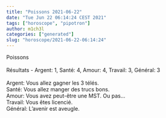 ```yaml
---
title: "Poissons 2021-06-22"
date: "Tue Jun 22 06:14:24 CEST 2021"
tags: ["horoscope", "pipotron"]
author: m1ch3l
categories: ["generated"]
slug: "horoscope/2021-06-22-06:14:24"
---
```


Poissons<br>
<br>
Résultats - Argent: 1, Santé: 4, Amour: 4, Travail: 3, Général: 3<br>
<br>
Argent:  Vous allez gagner les 3 télés. <br>
Santé:   Vous allez manger des trucs bons. <br>
Amour:   Vous avez peut-être une MST. Ou pas...<br>
Travail: Vous êtes licencié. <br>
Général: L’avenir est aveugle.<br>
